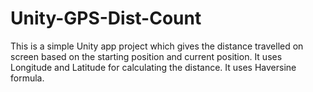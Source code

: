 # Unity-GPS-Dist-Count
This is a simple Unity app project which gives the distance travelled on screen based on the starting position and current position. It uses Longitude and Latitude for calculating the distance. It uses Haversine formula.
